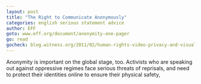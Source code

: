 ```yaml
---
layout: post
title: "The Right to Communicate Anonymously"
categories: english serious statement advice
author: EFF
goto: www.eff.org/document/anonymity-one-pager
go: read
gocheck: blog.witness.org/2011/02/human-rights-video-privacy-and-visual-anonymity-in-the-facebook-age/
---
```

Anonymity is important on the global stage, too. Activists who are speaking out against oppressive regimes face serious threats of reprisals, and need to protect their identities online to ensure their physical safety,
